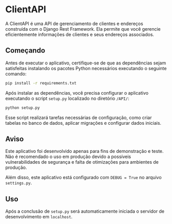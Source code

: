 # ClientAPI

A ClientAPI é uma API de gerenciamento de clientes e endereços construída com o Django Rest Framework. Ela permite que você gerencie eficientemente informações de clientes e seus endereços associados.

## Começando

Antes de executar o aplicativo, certifique-se de que as dependências sejam satisfeitas instalando os pacotes Python necessários executando o seguinte comando:

```bash
pip install -r requirements.txt
```

Após instalar as dependências, você precisa configurar o aplicativo executando o script `setup.py` localizado no diretório `/API/`:

```bash
python setup.py
```

Esse script realizará tarefas necessárias de configuração, como criar tabelas no banco de dados, aplicar migrações e configurar dados iniciais.

## Aviso
Este aplicativo foi desenvolvido apenas para fins de demonstração e teste. Não é recomendado o uso em produção devido a possíveis vulnerabilidades de segurança e falta de otimizações para ambientes de produção.

Além disso, este aplicativo está configurado com `DEBUG = True` no arquivo `settings.py`. 

## Uso
Após a conclusão de `setup.py` será automaticamente iniciada o servidor de desenvolvimento em `localhost`.